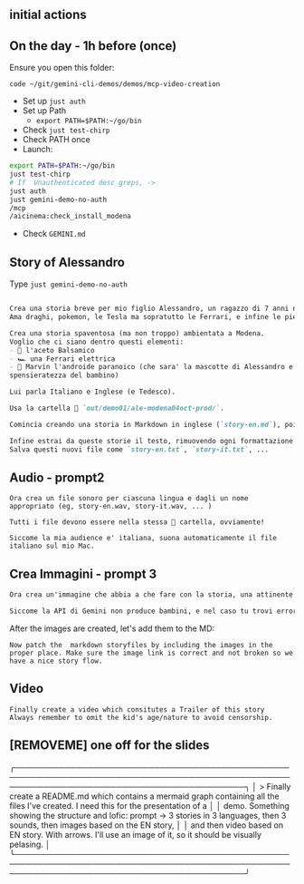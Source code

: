 ## initial actions

## On the day - 1h before (once)

Ensure you open this folder:

`code ~/git/gemini-cli-demos/demos/mcp-video-creation`

* Set up `just auth`
* Set up Path
  * `export PATH=$PATH:~/go/bin`
* Check `just test-chirp`
* Check PATH once
* Launch:

```bash
export PATH=$PATH:~/go/bin
just test-chirp
# If  Unauthenticated desc greps, ->
just auth
just gemini-demo-no-auth
/mcp
/aicinema:check_install_modena
```

* Check `GEMINI.md`


## Story of Alessandro

Type `just gemini-demo-no-auth`

```markdown

Crea una storia breve per mio figlio Alessandro, un ragazzo di 7 anni nato a Zurigo di papa' italiano 🇮🇹 e mamma inglese 🇬🇧.
Ama draghi, pokemon, le Tesla ma sopratutto le Ferrari, e infine le pietre preziose (perlopiu' oro e rubini).

Crea una storia spaventosa (ma non troppo) ambientata a Modena.
Voglio che ci siano dentro questi elementi:
- 🖤 l'aceto Balsamico
- 🏎️ una Ferrari elettrica
- 🤖 Marvin l'androide paranoico (che sara' la mascotte di Alessandro e fara' da contrappeso tragicomico all'allegria e
spensieratezza del bambino)

Lui parla Italiano e Inglese (e Tedesco).

Usa la cartella 📁 `out/demo01/ale-modena04oct-prod/`.

Comincia creando una storia in Markdown in inglese (`story-en.md`), poi traducila anche in Italiano.

Infine estrai da queste storie il testo, rimuovendo ogni formattazione (tipo "## titolo H2" o **grassetto**).
Salva questi nuovi file come `story-en.txt`, `story-it.txt`, ...
```

## Audio - prompt2

```
Ora crea un file sonoro per ciascuna lingua e dagli un nome appropriato (eg, story-en.wav, story-it.wav, ... )

Tutti i file devono essere nella stessa 📂 cartella, ovviamente!

Siccome la mia audience e' italiana, suona automaticamente il file italiano sul mio Mac.
```

## Crea Immagini - prompt 3

```markdown
Ora crea un'immagine che abbia a che fare con la storia, una attinente ad ogni paragrafo: `image1.png`,  `image2.png`, ..

Siccome la API di Gemini non produce bambini, e nel caso tu trovi errori, assicurati che non ci siano "7 year old" o "boy" nella descrizione, e che l'output sia in formato cartone animato in stile Pixar.
```

After the images are created, let's add them to the MD:

```
Now patch the  markdown storyfiles by including the images in the proper place. Make sure the image link is correct and not broken so we have a nice story flow.
```

## Video

```
Finally create a video which consitutes a Trailer of this story
Always remember to omit the kid's age/nature to avoid censorship.
```

























## [REMOVEME] one off for the slides


╭─────────────────────────────────────────────────────────────────────────────────────────────────────────────────────────────────────────────╮
│  > Finally create a README.md which contains a mermaid graph containing all the files I've created. I need this for the presentation of a  │
│    demo. Something showing the structure and lofic: prompt -> 3 stories in 3 languages, then 3 sounds, then images based on the EN story,  │
│    and then video based on EN story. With arrows. I'll use an image of it, so it should be visually pelasing.                              │
╰─────────────────────────────────────────────────────────────────────────────────────────────────────────────────────────────────────────────╯
